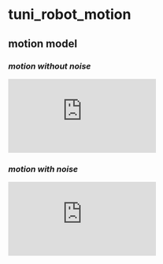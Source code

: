 # tuni_robot_motion

## motion model
### *motion without noise*
![](https://latex.codecogs.com/svg.latex?%5C%5Cx_%7Bi&plus;1%7D%20%3D%20x_i&plus;%7B%5Cfrac%7BV_i%7D%7Bw_i%7D%7Dsin%28%5Ctheta_i&plus;w_i%5CDelta%20t%29%5C%5C%20y_%7Bi&plus;1%7D%20%3D%20y_i-%7B%5Cfrac%7BV_i%7D%7Bw_i%7D%7Dcos%28%5Ctheta_i&plus;w_i%5CDelta%20t%29%5C%5C%20%5Ctheta_%7Bi&plus;1%7D%20%3D%20%5Ctheta_i&plus;w_i%5CDelta%20t)

### *motion with noise*
![](https://latex.codecogs.com/svg.latex?%5C%5Cx_%7Bi&plus;1%7D%20%3D%20x_i&plus;%7B%5Cfrac%7BV_i&plus;%5CDelta%20V%7D%7BV_i&plus;%5CDelta%20V%7D%7Dsin%28%5Ctheta_i&plus;%28w_i&plus;%20%5CDelta%20w%29%5CDelta%20t%29%5C%5C%20y_%7Bi&plus;1%7D%20%3D%20y_i-%7B%5Cfrac%7BV_i&plus;%5CDelta%20V%7D%7BV_i&plus;%5CDelta%20V%7D%7Dcos%28%5Ctheta_i&plus;%28w_i&plus;%20%5CDelta%20w%29%5CDelta%20t%29%5C%5C%20%5Ctheta_%7Bi&plus;1%7D%20%3D%20%5Ctheta_i&plus;%28w_i&plus;%5CDelta%20w%29%5CDelta%20t)



